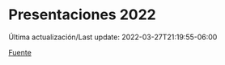 # Presentaciones 2022

Última actualización/Last update: 2022-03-27T21:19:55-06:00

 [Fuente](https://www.gob.mx/salud/documentos/presentaciones-2022)
